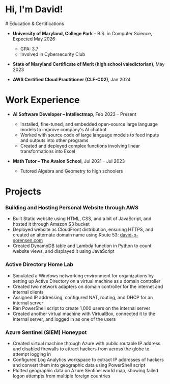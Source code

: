 <h1>Hi, I'm David!</h1>
# Education & Certifications

- **University of Maryland, College Park** – B.S. in Computer Science, Expected May 2026
  - GPA: 3.7
  - Involved in Cybersecurity Club

- **State of Maryland Certificate of Merit (high school valedictorian)**, May 2023

- **AWS Certified Cloud Practitioner (CLF-C02)**, Jan 2024

# Work Experience

- **AI Software Developer – Intellectmap**, Feb 2023 – Present
  - Installed, fine-tuned, and embedded open-source large language models to improve company's AI chatbot
  - Worked with source code of large language models to feed inputs and outputs into other programs
  - Created and deployed complex functions involving linear transformations into Excel

- **Math Tutor – The Avalon School**, Jul 2021 – Jul 2023
  - Tutored Algebra and Geometry to high schoolers

# Projects

### Building and Hosting Personal Website through AWS

- Built Static website using HTML, CSS, and a bit of JavaScript, and hosted it through Amazon S3 bucket
- Deployed website as CloudFront distribution, ensuring HTTPS, and created an alternate domain name using Route 53: [david-p-sorensen.com](https://david-p-sorensen.com)
- Created DynamoDB table and Lambda function in Python to count website views, and displayed it using JavaScript

### Active Directory Home Lab

- Simulated a Windows networking environment for organizations by setting up Active Directory on a virtual machine as a domain controller
- Created two network adapters on domain controller for the internet and internal clients
- Assigned IP addressing, configured NAT, routing, and DHCP for an internal server
- Ran PowerShell script to create 1,000 users on the internal server
- Created another virtual machine with VirtualBox, connected it to the internal server, and logged in as one of the users

### Azure Sentinel (SIEM) Honeypot

- Created virtual machine through Azure with public routable IP address and disabled firewalls to attract hackers from across the globe to attempt logging in
- Configured Log Analytics workspace to extract IP addresses of hackers and convert them into geographic data using PowerShell script
- Plotted geographic data on Azure Sentinel world map, showing failed logon attempts from multiple foreign countries

<!--
<h2>Education</h2>
<b>University of Maryland, College Park – B.S. in Computer Science</b>
<h2>👨‍💻 Software Development Projects:</h2>
- <b>Data Structures and Algorithms Practice (AlgoExpert)</b>
  - [Praciting DS & Algos in Python](https://github.com/joshmadakor1/Algorithms-Practice)
- <b>Full Stack Web App (React, NodeJS, Azure, and Machine Learning Components)</b>
  - [Image Analysis Middleware](https://github.com/joshmadakor1/4chan-Image-Analysis-Middleware-C964) <b><i>(Potentially NSFW)</b></i>
- <b>PowerShell</b>
  - [Windows EventLog: Failed RDP Logins Source IP to full GeoData Conversion](https://github.com/joshmadakor1/Sentinel-Lab)
  - [JWipe (Disk Wiping Utility)](https://github.com/joshmadakor1/Jwipe.PowerShell)
  - [Active Directory Bulk User Creation](https://github.com/joshmadakor1/AD_PS)
  - [FIM (File Integrity Monitor)](https://github.com/joshmadakor1/PowerShell-Integrity-FIM)
- <b>C# (.NET Desktop Applications)</b>
  - [Ransomware Proof of Concept (Encrypter)](https://github.com/joshmadakor1/EncrypterPOC)
  - [Ransomware Proof of Concept (Decrypter)](https://github.com/joshmadakor1/DecrypterPOC)
  - [Keylogger with Email Capability](https://github.com/joshmadakor1/Key-Logger-With-Email)
- <b>Python</b>
  - [Package Delivery Application (Datastructures and Algorithms Demo)](https://github.com/joshmadakor1/Package-Delivery-Pathfinding-Algorithm)
<h2>📺 Popular YouTube Videos</h2>
- [How to get into Cybersecurity Starting From Zero](https://www.youtube.com/watch?v=a83ASGn_V_s)
- [A Day in the Life of a Cybersecurity Anayst](https://www.youtube.com/watch?v=uHy3oM7NnoU)
- [How to Create a KeyLogger (C#)](https://www.youtube.com/watch?v=N-L9hklSlNk)
- [Ransomware Demonstration (C#)](https://www.youtube.com/watch?v=OfvdQeh79s0)
- [Is WGU Legit?](https://www.youtube.com/watch?v=E2MwRWxDBkA)
<h2> 🤳 Connect with me:</h2>
[<img align="left" alt="JoshMadakor | YouTube" width="22px" src="https://cdn.jsdelivr.net/npm/simple-icons@v3/icons/youtube.svg" />][youtube]
[<img align="left" alt="JoshMadakor | Twitter" width="22px" src="https://cdn.jsdelivr.net/npm/simple-icons@v3/icons/twitter.svg" />][twitter]
[<img align="left" alt="JoshMadakor | LinkedIn" width="22px" src="https://cdn.jsdelivr.net/npm/simple-icons@v3/icons/linkedin.svg" />][linkedin]
[<img align="left" alt="JoshMadakor | Instagram" width="22px" src="https://cdn.jsdelivr.net/npm/simple-icons@v3/icons/instagram.svg" />][instagram]
[twitter]: https://twitter.com/joshmadakor
[youtube]: https://www.youtube.com/c/joshmadakor
[instagram]: https://www.instagram.com/joshmadakor/
[linkedin]: https://linkedin.com/in/joshmadakor
-->
<!--
**david-p-sorensen/david-p-sorensen** is a ✨ _special_ ✨ repository because its `README.md` (this file) appears on your GitHub profile.

Here are some ideas to get you started:

- 🔭 I’m currently working on ...
- 🌱 I’m currently learning ...
- 👯 I’m looking to collaborate on ...
- 🤔 I’m looking for help with ...
- 💬 Ask me about ...
- 📫 How to reach me: ...
- 😄 Pronouns: ...
- ⚡ Fun fact: ...
-->
